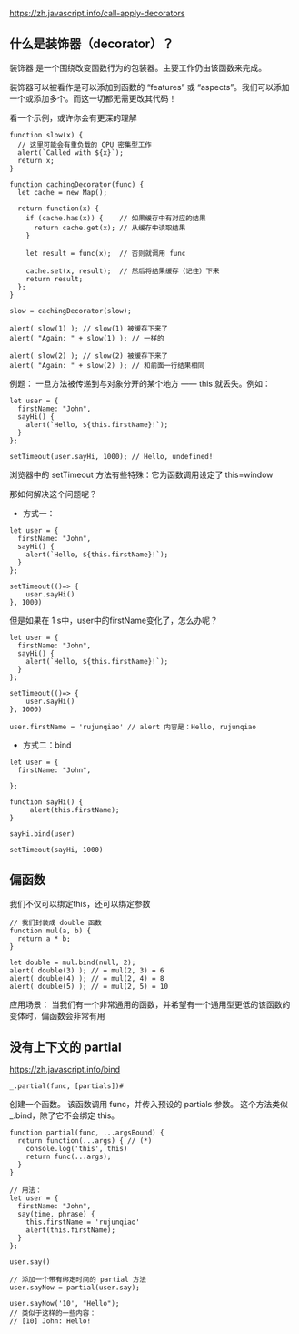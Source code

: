 https://zh.javascript.info/call-apply-decorators
## 什么是装饰器（decorator）？

装饰器 是一个围绕改变函数行为的包装器。主要工作仍由该函数来完成。

装饰器可以被看作是可以添加到函数的 “features” 或 “aspects”。我们可以添加一个或添加多个。而这一切都无需更改其代码！

看一个示例，或许你会有更深的理解
```
function slow(x) {
  // 这里可能会有重负载的 CPU 密集型工作
  alert(`Called with ${x}`);
  return x;
}

function cachingDecorator(func) {
  let cache = new Map();

  return function(x) {
    if (cache.has(x)) {    // 如果缓存中有对应的结果
      return cache.get(x); // 从缓存中读取结果
    }

    let result = func(x);  // 否则就调用 func

    cache.set(x, result);  // 然后将结果缓存（记住）下来
    return result;
  };
}

slow = cachingDecorator(slow);

alert( slow(1) ); // slow(1) 被缓存下来了
alert( "Again: " + slow(1) ); // 一样的

alert( slow(2) ); // slow(2) 被缓存下来了
alert( "Again: " + slow(2) ); // 和前面一行结果相同
```

例题：
一旦方法被传递到与对象分开的某个地方 —— this 就丢失。例如：
```
let user = {
  firstName: "John",
  sayHi() {
    alert(`Hello, ${this.firstName}!`);
  }
};

setTimeout(user.sayHi, 1000); // Hello, undefined!
```
浏览器中的 setTimeout 方法有些特殊：它为函数调用设定了 this=window

那如何解决这个问题呢？
- 方式一：
```
let user = {
  firstName: "John",
  sayHi() {
    alert(`Hello, ${this.firstName}!`);
  }
};

setTimeout(()=> {
    user.sayHi()
}, 1000)
```
但是如果在 1 s中，user中的firstName变化了，怎么办呢？
```
let user = {
  firstName: "John",
  sayHi() {
    alert(`Hello, ${this.firstName}!`);
  }
};

setTimeout(()=> {
    user.sayHi()
}, 1000)

user.firstName = 'rujunqiao' // alert 内容是：Hello, rujunqiao
```

- 方式二：bind
```
let user = {
  firstName: "John",

};

function sayHi() {
     alert(this.firstName);
}

sayHi.bind(user)

setTimeout(sayHi, 1000)
```

## 偏函数
我们不仅可以绑定this，还可以绑定参数
```
// 我们封装成 double 函数
function mul(a, b) {
  return a * b;
}

let double = mul.bind(null, 2);
alert( double(3) ); // = mul(2, 3) = 6
alert( double(4) ); // = mul(2, 4) = 8
alert( double(5) ); // = mul(2, 5) = 10
```

应用场景：
当我们有一个非常通用的函数，并希望有一个通用型更低的该函数的变体时，偏函数会非常有用

## 没有上下文的 partial
https://zh.javascript.info/bind

```
_.partial(func, [partials])#
```
创建一个函数。 该函数调用 func，并传入预设的 partials 参数。 这个方法类似_.bind，除了它不会绑定 this。






```
function partial(func, ...argsBound) {
  return function(...args) { // (*)
    console.log('this', this)
    return func(...args);
  }
}

// 用法：
let user = {
  firstName: "John",
  say(time, phrase) {
    this.firstName = 'rujunqiao'
    alert(this.firstName);
  }
};

user.say()

// 添加一个带有绑定时间的 partial 方法
user.sayNow = partial(user.say);

user.sayNow('10', "Hello");
// 类似于这样的一些内容：
// [10] John: Hello!
```


